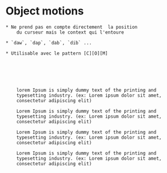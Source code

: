 


# Object motions 
    
    * Ne prend pas en compte directement  la position 
        du curseur mais le context qui l'entoure

    * `daw`, `dap`, `dab`, `dib` ...

    * Utilisable avec le pattern [C][O][M]





    
        lorem Ipsum is simply dummy text of the printing and 
        typesetting industry. (ex: Lorem ipsum dolor sit amet, 
        consectetur adipiscing elit)

        Lorem Ipsum is simply dummy text of the printing and 
        typesetting industry. (ex: Lorem ipsum dolor sit amet, 
        consectetur adipiscing elit)

        Lorem Ipsum is simply dummy text of the printing and 
        typesetting industry. (ex: Lorem ipsum dolor sit amet, 
        consectetur adipiscing elit)

        Lorem Ipsum is simply dummy text of the printing and 
        typesetting industry. (ex: Lorem ipsum dolor sit amet, 
        consectetur adipiscing elit)

